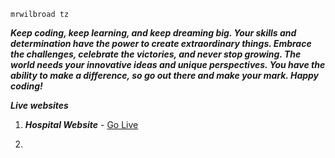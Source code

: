 ```mrwilbroad-tz
mrwilbroad tz
```
***Keep coding, keep learning, and keep dreaming big. Your skills and determination have the power to create extraordinary things. Embrace the challenges, celebrate the victories, and never stop growing. The world needs your innovative ideas and unique perspectives. You have the ability to make a difference, so go out there and make your mark. Happy coding!***


***Live websites***
1. ***Hospital Website*** - [Go Live](https://mrwilbroad.github.io/mmhc/)

2. <!DOCTYPE html>
<html>
<head>
    <style>
        .box {
            display: inline-block;
            width: 50px;
            height: 50px;
            background-color: red;
            color: white;
            text-align: center;
            font-size: 20px;
            font-weight: bold;
            margin-right: 5px;
        }
        
        .container {
            text-align: center;
            margin-top: 50px;
        }
    </style>
</head>
<body>
    <div class="container">
        <div class="box">m</div>
        <div class="box">r</div>
        <div class="box">w</div>
        <div class="box">i</div>
        <div class="box">l</div>
        <div class="box">b</div>
        <div class="box">r</div>
        <div class="box">o</div>
        <div class="box">a</div>
        <div class="box">d</div>
    </div>
</body>
</html>

